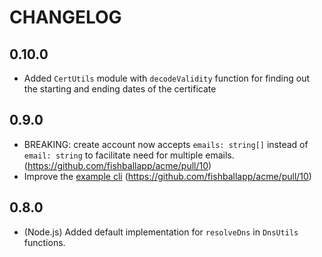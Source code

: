 # CHANGELOG

## 0.10.0

- Added `CertUtils` module with `decodeValidity` function for finding out the
  starting and ending dates of the certificate

## 0.9.0

- BREAKING: create account now accepts `emails: string[]` instead of
  `email: string` to facilitate need for multiple emails.
  (https://github.com/fishballapp/acme/pull/10)
- Improve the [example cli](./examples/acme-cli.ts)
  (https://github.com/fishballapp/acme/pull/10)

## 0.8.0

- (Node.js) Added default implementation for `resolveDns` in `DnsUtils`
  functions.
